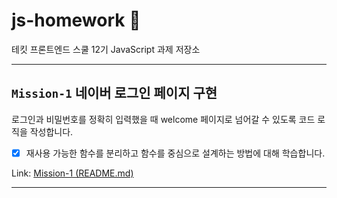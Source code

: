 

# js-homework 🐯
테킷 프론트엔드 스쿨 12기 JavaScript 과제 저장소 

---
## `Mission-1` 네이버 로그인 페이지 구현

로그인과 비밀번호를 정확히 입력했을 때 welcome 페이지로 넘어갈 수 있도록 코드 로직을 작성합니다.
- [x] 재사용 가능한 함수를 분리하고 함수를 중심으로 설계하는 방법에 대해 학습합니다.

Link: [Mission-1 (README.md)]()

---